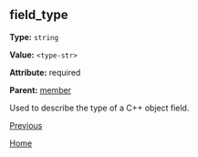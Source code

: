 ## field_type ##

**Type:** `string`

**Value:** `<type-str>`

**Attribute:** required

**Parent:** [member](member.md)

Used to describe the type of a C++ object field.

[Previous](../schema.md)

[Home](../../../README.md)